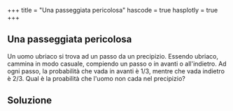 +++
title = "Una passeggiata pericolosa"
hascode = true
hasplotly = true
+++

## Una passeggiata pericolosa
Un uomo ubriaco si trova ad un passo da un precipizio. Essendo ubriaco, cammina in modo casuale, compiendo un passo o in avanti o all'indietro. Ad ogni passo, la probabilità che vada in avanti è 1/3, mentre che vada indietro è 2/3. Qual è la proabilità che l'uomo non cada nel precipizio?

## Soluzione
